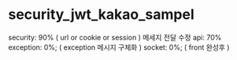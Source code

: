 # security_jwt_kakao_sampel
 security: 90% ( url or cookie or session ) 메세지 전달 수정 
 api: 70%
 exception: 0%; ( exception 메시지 구체화 )
 socket: 0%; ( front 완성후 )
